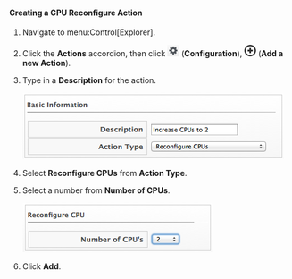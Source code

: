 #### Creating a CPU Reconfigure Action

1.  Navigate to menu:Control\[Explorer\].

2.  Click the **Actions** accordion, then click
    ![image](/images/1847.png) (**Configuration**),
    ![image](/images/1862.png) (**Add a new Action**).

3.  Type in a **Description** for the action.

    ![image](/images/1915.png)

4.  Select **Reconfigure CPUs** from **Action Type**.

5.  Select a number from **Number of CPUs**.

    ![image](/images/1916.png)

6.  Click **Add**.
